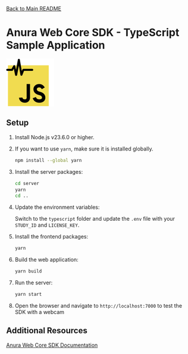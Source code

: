 [Back to Main README](../README.md)

# Anura Web Core SDK - TypeScript Sample Application

<img src="../shared/anura-web-core-sdk.svg" width="128"/>

## Setup

1. Install Node.js v23.6.0 or higher.

2. If you want to use `yarn`, make sure it is installed globally.

    ```bash
    npm install --global yarn
    ```

3. Install the server packages:

    ```bash
    cd server
    yarn
    cd ..
    ```

4. Update the environment variables:

    Switch to the `typescript` folder and update the `.env` file with your
    `STUDY_ID` and `LICENSE_KEY`.

5. Install the frontend packages:

    ```bash
    yarn
    ```

6. Build the web application:

    ```bash
    yarn build
    ```

7. Run the server:

    ```bash
    yarn start
    ```

8. Open the browser and navigate to `http://localhost:7000` to test the SDK with
   a webcam

## Additional Resources

[Anura Web Core SDK Documentation](https://docs.deepaffex.ai/web-core)
